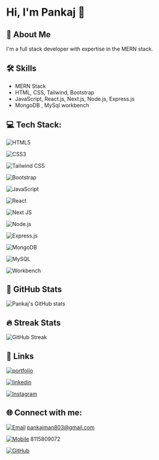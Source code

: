 # Hi, I'm Pankaj 👋



## 🚀 About Me
I'm a full stack developer with expertise in the MERN stack.

## 🛠 Skills
- MERN Stack
- HTML, CSS, Tailwind, Bootstrap
- JavaScript, React.js, Next.js, Node.js, Express.js
- MongoDB , MySql workbench

## 💻 Tech Stack:
![HTML5](https://img.shields.io/badge/html5-%23E34F26.svg?style=for-the-badge&logo=html5&logoColor=white)

![CSS3](https://img.shields.io/badge/css3-%231572B6.svg?style=for-the-badge&logo=css3&logoColor=white)

![Tailwind CSS](https://img.shields.io/badge/tailwindcss-%2338B2AC.svg?style=for-the-badge&logo=tailwind-css&logoColor=white)

![Bootstrap](https://img.shields.io/badge/bootstrap-%23563D7C.svg?style=for-the-badge&logo=bootstrap&logoColor=white)

![JavaScript](https://img.shields.io/badge/javascript-%23323330.svg?style=for-the-badge&logo=javascript&logoColor=%23F7DF1E)

![React](https://img.shields.io/badge/react-%2320232a.svg?style=for-the-badge&logo=react&logoColor=%2361DAFB)

![Next JS](https://img.shields.io/badge/Next-black?style=for-the-badge&logo=next.js&logoColor=white)

![Node.js](https://img.shields.io/badge/node.js-6DA55F?style=for-the-badge&logo=node.js&logoColor=white)

![Express.js](https://img.shields.io/badge/express.js-%23404d59.svg?style=for-the-badge&logo=express&logoColor=%2361DAFB)

![MongoDB](https://img.shields.io/badge/mongodb-%2347A248.svg?style=for-the-badge&logo=mongodb&logoColor=white)

![MySQL](https://img.shields.io/badge/mysql-%2300f.svg?style=for-the-badge&logo=mysql&logoColor=white)

![Workbench](https://img.shields.io/badge/mysql_workbench-%2300f.svg?style=for-the-badge&logo=mysql&logoColor=white)


## 🌟 GitHub Stats
![Pankaj's GitHub stats](https://github-readme-stats.vercel.app/api?username=Pankajkumar34&show_icons=true&theme=radical)



## 🔥 Streak Stats
![GitHub Streak](https://github-readme-streak-stats.herokuapp.com/?user=Pankajkumar34&theme=dark)



## 🔗 Links
[![portfolio](https://img.shields.io/badge/my_portfolio-000?style=for-the-badge&logo=ko-fi&logoColor=white)](https://pankajportfolio22.vercel.app/)

[![linkedin](https://img.shields.io/badge/linkedin-0A66C2?style=for-the-badge&logo=linkedin&logoColor=white)](https://www.linkedin.com/in/pankaj-kushwaha-16171326a/)

[![Instagram](https://img.shields.io/badge/Instagram-833AB4?style=for-the-badge&logo=Instagram&logoColor=white)](https://www.linkedin.com/in/pankaj-kushwaha-16171326a/)

## 🌐 Connect with me:


[![Email](https://img.shields.io/badge/Email-D14836?style=for-the-badge&logo=gmail&logoColor=white)]( pankajman803@gmail.com)
 pankajman803@gmail.com

[![Mobile](https://img.shields.io/badge/Mobile-25D366?style=for-the-badge&logo=whatsapp&logoColor=white)](tel:+8115809072) 8115809072


[![GitHub](https://img.shields.io/badge/GitHub-181717?style=for-the-badge&logo=github&logoColor=white)](https://github.com/Pankajkumar34)



